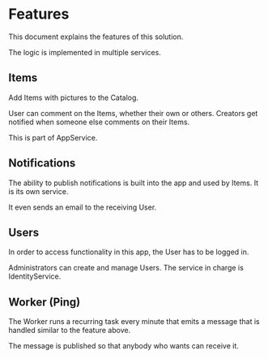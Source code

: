 # Features

This document explains the features of this solution.

The logic is implemented in multiple services.

## Items

Add Items with pictures to the Catalog.

User can comment on the Items, whether their own or others. Creators get notified when someone else comments on their Items.

This is part of AppService.

## Notifications

The ability to publish notifications is built into the app and used by Items. It is its own service.

It even sends an email to the receiving User.

## Users

In order to access functionality in this app, the User has to be logged in.

Administrators can create and manage Users. The service in charge is IdentityService.

## Worker (Ping)

The Worker runs a recurring task every minute that emits a message that is handled similar to the feature above. 

The message is published so that anybody who wants can receive it.
